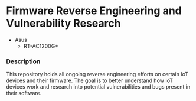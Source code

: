 # Firmware Reverse Engineering and Vulnerability Research

- Asus
  - RT-AC1200G+

### Description

This repository holds all ongoing reverse engineering efforts on certain IoT devices and their firmware. The goal is to better understand how IoT devices work and research into potential vulnerabilities and bugs present in their software.
